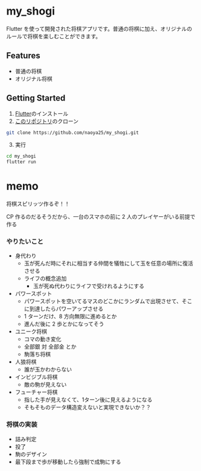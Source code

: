 # my_shogi

Flutter を使って開発された将棋アプリです。普通の将棋に加え、オリジナルのルールで将棋を楽しむことができます。

## Features

- 普通の将棋
- オリジナル将棋

## Getting Started

1. [Flutter](https://flutter.dev)のインストール
2. [このリポジトリ](https://github.com/naoya25/my_shogi.git)のクローン

```zsh
git clone https://github.com/naoya25/my_shogi.git
```

3. 実行

```zsh
cd my_shogi
flutter run
```

# memo

将棋スピリッツ作るぞ！！

CP 作るのだるそうだから、一台のスマホの前に 2 人のプレイヤーがいる前提で作る

### やりたいこと

- 身代わり
  - 玉が死んだ時にそれに相当する仲間を犠牲にして玉を任意の場所に復活させる
  - ライフの概念追加
    - 玉が死ぬ代わりにライフで受けれるようにする
- パワースポット
  - パワースポットを空いてるマスのどこかにランダムで出現させて、そこに到達したらパワーアップさせる
  - 1 ターンだけ、8 方向無限に進めるとか
  - 進んだ後に 2 歩とかになってそう
- ユニーク将棋
  - コマの動き変化
  - 全部銀 対 全部金 とか
  - 駒落ち将棋
- 人狼将棋
  - 誰が玉かわからない
- インビジブル将棋
  - 敵の駒が見えない
- フューチャー将棋
  - 指した手が見えなくて、1ターン後に見えるようになる
  - そもそものデータ構造変えないと実現できないか？？

### 将棋の実装

- 詰み判定
- 投了
- 駒のデザイン
- 最下段まで歩が移動したら強制で成駒にする
